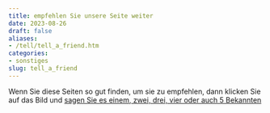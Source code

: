 ```yaml
---
title: empfehlen Sie unsere Seite weiter
date: 2023-08-26
draft: false
aliases:
- /tell/tell_a_friend.htm
categories:
- sonstiges
slug: tell_a_friend
---
```

Wenn
Sie diese Seiten so gut finden, um sie zu empfehlen, dann klicken Sie 
auf das Bild und
[sagen
Sie es einem, zwei, drei, vier oder auch 5 Bekannten](http://www.webmart.de/t.cfm?id=505088)
[](http://www.webmart.de/t.cfm?id=505088)